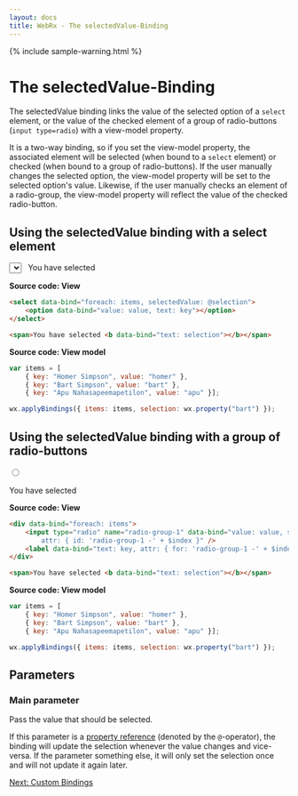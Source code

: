 ```yaml
---
layout: docs
title: WebRx - The selectedValue-Binding
---
```

{% include sample-warning.html %}
# The selectedValue-Binding

The selectedValue binding links the value of the selected option of a <code>select</code> element, or the value of the checked
element of a group of radio-buttons (<code>input type=radio</code>) with a view-model property.

It is a two-way binding, so if you set the view-model property, the associated element will be selected (when bound to a <code>select</code> element)
or checked (when bound to a group of radio-buttons). If the user manually changes the selected option, the view-model property will be
set to the selected option's value. Likewise, if the user manually checks an element of a radio-group, the view-model property
will reflect the value of the checked radio-button.

## Using the selectedValue binding with a select element

<div class="panel panel-default" id="selectedValue-example1">
	<div class="panel-body">
		<select data-bind="foreach: items, selectedValue: @selection">
			<option data-bind="value: value, text: key"></option>
		</select>
		&nbsp;
		<span>You have selected <b data-bind="text: selection"></b></span>
	</div>
</div>

<script type="text/javascript">
var items = [{ key: "Homer Simpson", value: "homer" }, { key: "Bart Simpson", value: "bart" }, { key: "Apu Nahasapeemapetilon", value: "apu" }];
var model = { items: items, selection: wx.property("bart") };

wx.applyBindings(model, document.getElementById('selectedValue-example1'));
</script>

**Source code: View**

```html
<select data-bind="foreach: items, selectedValue: @selection">
	<option data-bind="value: value, text: key"></option>
</select>

<span>You have selected <b data-bind="text: selection"></b></span>
```

**Source code: View model**

```javascript
var items = [
	{ key: "Homer Simpson", value: "homer" },
	{ key: "Bart Simpson", value: "bart" },
	{ key: "Apu Nahasapeemapetilon", value: "apu" }];

wx.applyBindings({ items: items, selection: wx.property("bart") });
```

## Using the selectedValue binding with a group of radio-buttons

<div class="panel panel-default" id="selectedValue-example2">
	<div class="panel-body">
		<div data-bind="foreach: items">
			<input type="radio" name="radio-group-1" data-bind="value: value, selectedValue: $parent.@selection,
				attr: { id: 'radio-group-1 -' + $index }" />
			<label data-bind="text: key, attr: { for: 'radio-group-1 -' + $index }"></label>
			<br/>
		</div>
		<br/>
		<span>You have selected <b data-bind="text: selection"></b></span>
	</div>
</div>

<script type="text/javascript">
var items = [{ key: "Homer Simpson", value: "homer" }, { key: "Bart Simpson", value: "bart" }, { key: "Apu Nahasapeemapetilon", value: "apu" }];
var model = { items: items, selection: wx.property("bart") };

wx.applyBindings(model, document.getElementById('selectedValue-example2'));
</script>

**Source code: View**

```html
<div data-bind="foreach: items">
	<input type="radio" name="radio-group-1" data-bind="value: value, selectedValue: $parent.@selection,
		attr: { id: 'radio-group-1 -' + $index }" />
	<label data-bind="text: key, attr: { for: 'radio-group-1 -' + $index }"></label>
</div>

<span>You have selected <b data-bind="text: selection"></b></span>
```

**Source code: View model**

```javascript
var items = [
	{ key: "Homer Simpson", value: "homer" },
	{ key: "Bart Simpson", value: "bart" },
	{ key: "Apu Nahasapeemapetilon", value: "apu" }];

wx.applyBindings({ items: items, selection: wx.property("bart") });
```

## Parameters

### Main parameter

Pass the value that should be selected.

If this parameter is a [property reference](/docs/observable-properties.html#topic-propref) (denoted by the <code>@</code>-operator),
the binding will update the selection whenever the value changes and vice-versa.
If the parameter something else, it will only set the selection once and will not update it again later.

<a class="next-topic" href="/docs/custom-bindings.html">Next: Custom Bindings</a>
